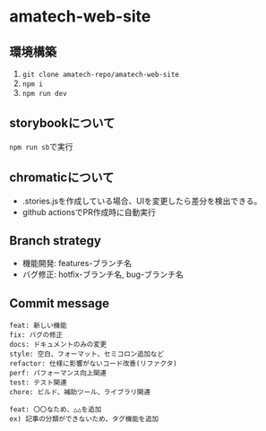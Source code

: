 # amatech-web-site


## 環境構築
1. `git clone amatech-repo/amatech-web-site`
2. `npm i`
3. `npm run dev`

## storybookについて
`npm run sb`で実行

## chromaticについて
- .stories.jsを作成している場合、UIを変更したら差分を検出できる。
- github actionsでPR作成時に自動実行

## Branch strategy
* 機能開発: features-ブランチ名
* バグ修正: hotfix-ブランチ名, bug-ブランチ名

## Commit message
```shell
feat: 新しい機能
fix: バグの修正
docs: ドキュメントのみの変更
style: 空白、フォーマット、セミコロン追加など
refactor: 仕様に影響がないコード改善(リファクタ)
perf: パフォーマンス向上関連
test: テスト関連
chore: ビルド、補助ツール、ライブラリ関連
```
```shell
feat: 〇〇なため、△△を追加
ex) 記事の分類ができないため、タグ機能を追加
```
